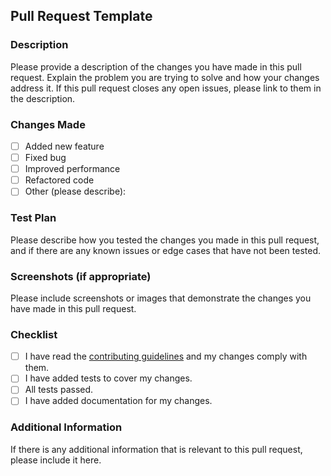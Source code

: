 ## Pull Request Template

### Description

Please provide a description of the changes you have made in this pull request. Explain the problem you are trying to solve and how your changes address it. If this pull request closes any open issues, please link to them in the description.

### Changes Made

- [ ] Added new feature
- [ ] Fixed bug
- [ ] Improved performance
- [ ] Refactored code
- [ ] Other (please describe):

### Test Plan

Please describe how you tested the changes you made in this pull request, and if there are any known issues or edge cases that have not been tested.

### Screenshots (if appropriate)

Please include screenshots or images that demonstrate the changes you have made in this pull request.

### Checklist

- [ ] I have read the [contributing guidelines](link_to_contributing_guidelines) and my changes comply with them.
- [ ] I have added tests to cover my changes.
- [ ] All tests passed.
- [ ] I have added documentation for my changes.

### Additional Information

If there is any additional information that is relevant to this pull request, please include it here.

